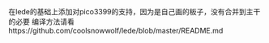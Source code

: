 在lede的基础上添加对pico3399的支持，因为是自己画的板子，没有合并到主干的必要
编译方法请看https://github.com/coolsnowwolf/lede/blob/master/README.md
